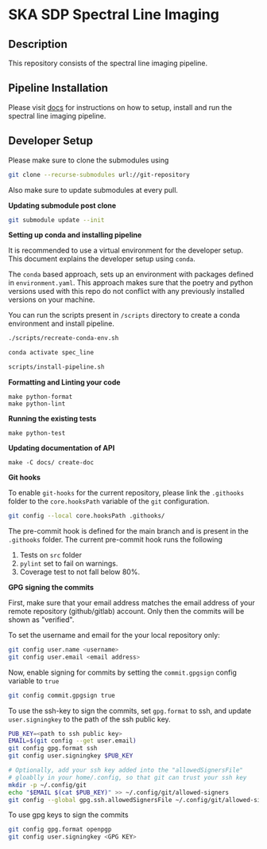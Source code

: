 # SKA SDP Spectral Line Imaging

## Description

This repository consists of the spectral line imaging pipeline.

## Pipeline Installation

Please visit [docs](https://developer.skao.int/projects/ska-sdp-spectral-line-imaging/en/latest/installation.html) for instructions on how to setup, install and run the spectral line imaging pipeline.

## Developer Setup

Please make sure to clone the submodules using

```bash
git clone --recurse-submodules url://git-repository
```

Also make sure to update submodules at every pull.

**Updating submodule post clone**

```bash
git submodule update --init
```

**Setting up conda and installing pipeline**

It is recommended to use a virtual environment for the developer setup. This document explains the developer setup using `conda`.

The `conda` based approach, sets up an environment with packages defined in ``environment.yaml``. This approach makes sure that the poetry and python versions used with this repo do not conflict with any previously installed versions on your machine.

You can run the scripts present in ``/scripts`` directory to create a conda environment and install pipeline.

```bash
./scripts/recreate-conda-env.sh

conda activate spec_line

scripts/install-pipeline.sh
```

**Formatting and Linting your code**

```
make python-format
make python-lint
```

**Running the existing tests**

```
make python-test
```

**Updating documentation of API**

```
make -C docs/ create-doc
```

**Git hooks**

To enable `git-hooks` for the current repository, please link the `.githooks` folder to the `core.hooksPath` variable of the `git` configuration.

```bash
git config --local core.hooksPath .githooks/
```

The pre-commit hook is defined for the main branch and is present in the `.githooks` folder.
The current pre-commit hook runs the following

1. Tests on `src` folder
2. `pylint` set to fail on warnings.
3. Coverage test to not fall below 80%.

**GPG signing the commits**

First, make sure that your email address matches the email address of your remote repository (github/gitlab) account. Only then the commits will be shown as "verified".

To set the username and email for the your local repository only:

```bash
git config user.name <username>
git config user.email <email address>
```

Now, enable signing for commits by setting the `commit.gpgsign` config variable to `true`

```bash
git config commit.gpgsign true
```

To use the ssh-key to sign the commits, set `gpg.format` to ssh, and update `user.signingkey` to the path of the ssh public key.

```bash
PUB_KEY=<path to ssh public key>
EMAIL=$(git config --get user.email)
git config gpg.format ssh
git config user.signingkey $PUB_KEY

# Optionally, add your ssh key added into the "allowedSignersFile"
# gloablly in your home/.config, so that git can trust your ssh key
mkdir -p ~/.config/git
echo "$EMAIL $(cat $PUB_KEY)" >> ~/.config/git/allowed-signers
git config --global gpg.ssh.allowedSignersFile ~/.config/git/allowed-signers
```

To use gpg keys to sign the commits

```bash
git config gpg.format openpgp
git config user.signingkey <GPG KEY>
```
